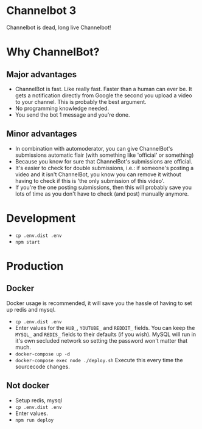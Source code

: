 # Channelbot 3
Channelbot is dead, long live Channelbot!
# Why ChannelBot?
## Major advantages
* ChannelBot is fast. Like really fast. Faster than a human can ever be. It gets a notification directly from Google the second you upload a video to your channel. This is probably the best argument.
* No programming knowledge needed.
* You send the bot 1 message and you're done.
## Minor advantages
* In combination with automoderator, you can give ChannelBot's submissions automatic flair (with something like 'official' or something)
* Because you know for sure that ChannelBot's submissions are official.
* It's easier to check for double submissions, i.e.: if someone's posting a video and it isn't ChannelBot, you know you can remove it without having to check if this is 'the only submission of this video'.
* If you're the one posting submissions, then this will probably save you lots of time as you don't have to check (and post) manually anymore.

# Development

- `cp .env.dist .env`
- `npm start`

# Production

## Docker
Docker usage is recommended, it will save you the hassle of having to set up redis and mysql.

- `cp .env.dist .env`
- Enter values for the `HUB_`, `YOUTUBE_` and `REDDIT_` fields.
  You can keep the `MYSQL_` and `REDIS_` fields to their defaults (if you wish).
  MySQL will run in it's own secluded network so setting the password won't matter that much.
- `docker-compose up -d`
- `docker-compose exec node ./deploy.sh`
  Execute this every time the sourcecode changes.

## Not docker

- Setup redis, mysql
- `cp .env.dist .env`
- Enter values.
- `npm run deploy`